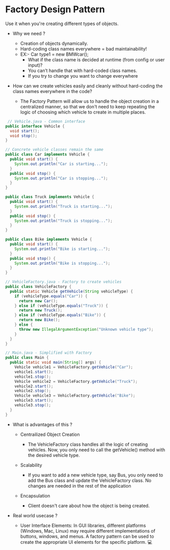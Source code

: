 # Factory Design Pattern 

Use it when you're creating different types of objects.

- Why we need ?
    - Creation of objects dynamically.
    - Hard-coding class names everywhere = bad maintainability!
    - EX:- Car type1 = new BMWcar();
        - What if the class name is decided at runtime (from config or user input)?
        - You can’t handle that with hard-coded class names.
        - If you try to change you want to change everywhere 
    
- How can we create vehicles easily and cleanly without hard-coding the class names everywhere in the code?
    
    - The Factory Pattern will allow us to handle the object creation in a centralized manner, so that we don't need to keep repeating the logic of choosing which vehicle to create in multiple places.

```java
 // Vehicle.java - Common interface
public interface Vehicle {
  void start();
  void stop();
}

// Concrete vehicle classes remain the same
public class Car implements Vehicle {
  public void start() {
    System.out.println("Car is starting...");
  }
  public void stop() {
    System.out.println("Car is stopping...");
  }
}

public class Truck implements Vehicle {
  public void start() {
    System.out.println("Truck is starting...");
  }
  public void stop() {
    System.out.println("Truck is stopping...");
  }
}

public class Bike implements Vehicle {
  public void start() {
    System.out.println("Bike is starting...");
  }
  public void stop() {
    System.out.println("Bike is stopping...");
  }
}

// VehicleFactory.java - Factory to create vehicles
public class VehicleFactory {
  public static Vehicle getVehicle(String vehicleType) {
    if (vehicleType.equals("Car")) {
      return new Car();
    } else if (vehicleType.equals("Truck")) {
      return new Truck();
    } else if (vehicleType.equals("Bike")) {
      return new Bike();
    } else {
      throw new IllegalArgumentException("Unknown vehicle type");
    }
  }
}

// Main.java - Simplified with Factory
public class Main {
  public static void main(String[] args) {
    Vehicle vehicle1 = VehicleFactory.getVehicle("Car");
    vehicle1.start();
    vehicle1.stop();
    Vehicle vehicle2 = VehicleFactory.getVehicle("Truck");
    vehicle2.start();
    vehicle2.stop();
    Vehicle vehicle3 = VehicleFactory.getVehicle("Bike");
    vehicle3.start();
    vehicle3.stop();
  }
}
```   
- What is advantages of this ?
    - Centrailized Object Creation 
        - The VehicleFactory class handles all the logic of creating vehicles. Now, you only need to call the getVehicle() method with the desired vehicle type.
    
    - Scalability 
        - If you want to add a new vehicle type, say Bus, you only need to add the Bus class and update the VehicleFactory class. No changes are needed in the rest of the application
    
    - Encapsulation 
        - Client doesn't care about how the object is being created.

- Real world usecase ?
    - User Interface Elements:
        In GUI libraries, different platforms (Windows, Mac, Linux) may require different implementations of buttons, windows, and menus. A factory pattern can be used to create the appropriate UI elements for the specific platform. 💻